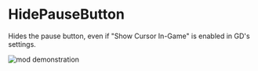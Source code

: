 # HidePauseButton

Hides the pause button, even if "Show Cursor In-Game" is enabled in GD's settings.

![mod demonstration](https://github.com/RayDeeUx/HidePauseButton/blob/main/resources/image.png)